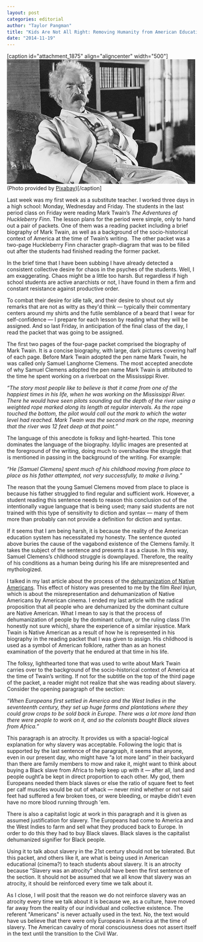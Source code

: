 ```yaml
---
layout: post
categories: editorial
author: "Taylor Pangman"
title: "Kids Are Not All Right: Removing Humanity from American Education "
date: "2014-11-19"
---
```


\[caption id="attachment\_1875" align="aligncenter" width="500"\][![mark-twain](/img/mark-twain.jpg)](http://www.thehighscreen.com/wp-content/uploads/2014/11/mark-twain.jpg) (Photo provided by [Pixabay](http://pixabay.com/en/mark-twain-vintage-author-humorist-391120/))\[/caption\]

Last week was my first week as a substitute teacher. I worked three days in a high school: Monday, Wednesday and Friday. The students in the last period class on Friday were reading Mark Twain’s _The Adventures of Huckleberry Finn_. The lesson plans for the period were simple, only to hand out a pair of packets. One of them was a reading packet including a brief biography of Mark Twain, as well as a background of the socio-historical context of America at the time of Twain’s writing.  The other packet was a two-page Huckleberry Finn character graph-diagram that was to be filled out after the students had finished reading the former packet.

In the brief time that I have been subbing I have already detected a consistent collective desire for chaos in the psyches of the students. Well, I am exaggerating. Chaos might be a little too harsh. But regardless if high school students are active anarchists or not, I have found in them a firm and constant resistance against productive order.

To combat their desire for idle talk, and their desire to shout out sly remarks that are not as witty as they'd think — typically their commentary centers around my shirts and the futile semblance of a beard that I wear for self-confidence — I prepare for each lesson by reading what they will be assigned. And so last Friday, in anticipation of the final class of the day, I read the packet that was going to be assigned.

The first two pages of the four-page packet comprised the biography of Mark Twain. It is a concise biography, with large, dark pictures covering half of each page. Before Mark Twain adopted the pen name Mark Twain, he was called only Samuel Langhorne Clemens. The most accepted anecdote of why Samuel Clemens adopted the pen name Mark Twain is attributed to the time he spent working on a riverboat on the Mississippi River. 

_“The story most people like to believe is that it came from one of the happiest times in his life, when he was working on the Mississippi River. There he would have seen pilots sounding out the depth of the river using a weighted rope marked along its length at regular intervals. As the rope touched the bottom, the pilot would call out the mark to which the water level had reached. Mark Twain was the second mark on the rope, meaning that the river was 12 feet deep at that point.”_

The language of this anecdote is folksy and light-hearted. This tone dominates the language of the biography. Idyllic images are presented at the foreground of the writing, doing much to overshadow the struggle that is mentioned in passing in the background of the writing. For example:

_“He \[Samuel Clemens\] spent much of his childhood moving from place to place as his father attempted, not very successfully, to make a living.”_

The reason that the young Samuel Clemens moved from place to place is because his father struggled to find regular and sufficient work. However, a student reading this sentence needs to reason this conclusion out of the intentionally vague language that is being used; many said students are not trained with this type of sensitivity to diction and syntax — many of them more than probably can not provide a definition for diction and syntax.

If it seems that I am being harsh, it is because the reality of the American education system has necessitated my honesty. The sentence quoted above buries the cause of the vagabond existence of the Clemens family. It takes the subject of the sentence and presents it as a clause. In this way, Samuel Clemens’s childhood struggle is downplayed. Therefore, the reality of his conditions as a human being during his life are misrepresented and mythologized.

I talked in my last article about the process of the [dehumanization of Native Americans](http://www.thehighscreen.com/2014/11/reel-injun-representation-native-americans-in-hollywood/). This effect of history was presented to me by the film _Reel Injun_, which is about the misrepresentation and dehumanization of Native Americans by American cinema. I ended my last article with the radical proposition that all people who are dehumanized by the dominant culture are Native American. What I mean to say is that the process of dehumanization of people by the dominant culture, or the ruling class (I’m honestly not sure which), share the experience of a similar injustice. Mark Twain is Native American as a result of how he is represented in his biography in the reading packet that I was given to assign. His childhood is used as a symbol of American folklore, rather than as an honest examination of the poverty that he endured at that time in his life.

The folksy, lighthearted tone that was used to write about Mark Twain carries over to the background of the socio-historical context of America at the time of Twain’s writing. If not for the subtitle on the top of the third page of the packet, a reader might not realize that she was reading about slavery. Consider the opening paragraph of the section:

_“When Europeans first settled in America and the West Indies in the seventeenth century, they set up huge farms and plantations where they could grow crops to be sold back in Europe. There was a lot more land than there were people to work on it, and so the colonists bought Black slaves from Africa.”_

This paragraph is an atrocity. It provides us with a spacial-logical explanation for why slavery was acceptable. Following the logic that is supported by the last sentence of the paragraph, it seems that anyone, even in our present day, who might have “a lot more land” in their backyard than there are family members to mow and rake it, might want to think about buying a Black slave from Africa to help keep up with it — after all, land and people ought’a be kept in direct proportion to each other. My god, them Europeans needed them black slaves or else the ratio of square feet to feet per calf muscles would be out of whack — never mind whether or not said feet had suffered a few broken toes, or were bleeding, or maybe didn’t even have no more blood running through 'em.

There is also a capitalist logic at work in this paragraph and it is given as assumed justification for slavery. The Europeans had come to America and the West Indies to farm and sell what they produced back to Europe. In order to do this they had to buy Black slaves. Black slaves is the capitalist dehumanized signifier for Black people.

Using it to talk about slavery in the 21st century should not be tolerated. But this packet, and others like it, are what is being used in American educational (cinema?) to teach students about slavery. It is an atrocity because “Slavery was an atrocity” should have been the first sentence of the section. It should not be assumed that we all know that slavery was an atrocity, it should be reinforced every time we talk about it.

As I close, I will posit that the reason we do not reinforce slavery was an atrocity every time we talk about it is because we, as a culture, have moved far away from the reality of our individual and collective existence. The referent "Americans" is never actually used in the text. No, the text would have us believe that there were only Europeans in America at the time of slavery. The American cavalry of moral consciousness does not assert itself in the text until the transition to the Civil War.


